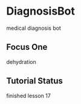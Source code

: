 # DiagnosisBot
medical diagnosis bot

## Focus One
dehydration

## Tutorial Status 
finished lesson 17